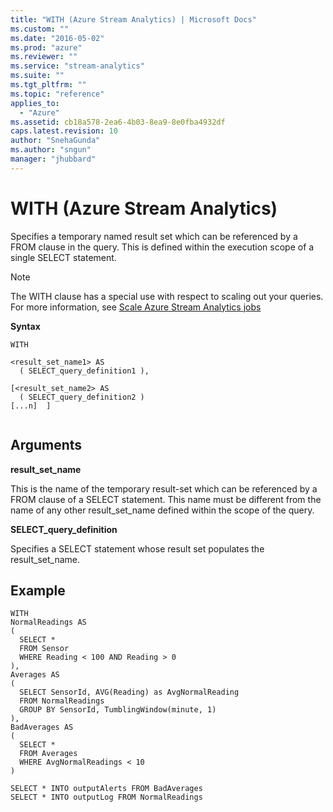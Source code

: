 ```yaml
---
title: "WITH (Azure Stream Analytics) | Microsoft Docs"
ms.custom: ""
ms.date: "2016-05-02"
ms.prod: "azure"
ms.reviewer: ""
ms.service: "stream-analytics"
ms.suite: ""
ms.tgt_pltfrm: ""
ms.topic: "reference"
applies_to: 
  - "Azure"
ms.assetid: cb18a578-2ea6-4b03-8ea9-8e0fba4932df
caps.latest.revision: 10
author: "SnehaGunda"
ms.author: "sngun"
manager: "jhubbard"
---
```

# WITH (Azure Stream Analytics)
  Specifies a temporary named result set which can be referenced by a FROM clause in the query. This is defined within the execution scope of a single SELECT statement.  
  
> [!NOTE]  
>  The WITH clause has a special use with respect to scaling out your queries. For more information, see [Scale Azure Stream Analytics jobs](http://go.microsoft.com/fwlink/?LinkId=517300)  
  
 **Syntax**  
  
```  
WITH   
  
<result_set_name1> AS  
  ( SELECT_query_definition1 ),  
  
[<result_set_name2> AS  
  ( SELECT_query_definition2 )  
[...n]  ]  
  
```  
  
## Arguments  
 **result_set_name**  
  
This is the name of the temporary result-set which can be referenced by a FROM clause of a SELECT statement. This name must be different from the name of any other result_set_name defined within the scope of the query.   
  
  
 **SELECT_query_definition**  
  
 Specifies a SELECT statement whose result set populates the result_set_name.  
  
## Example  
  
```  
WITH   
NormalReadings AS  
(  
  SELECT *  
  FROM Sensor  
  WHERE Reading < 100 AND Reading > 0  
),  
Averages AS  
(  
  SELECT SensorId, AVG(Reading) as AvgNormalReading  
  FROM NormalReadings  
  GROUP BY SensorId, TumblingWindow(minute, 1)  
),  
BadAverages AS  
(  
  SELECT *  
  FROM Averages  
  WHERE AvgNormalReadings < 10  
)  
  
SELECT * INTO outputAlerts FROM BadAverages  
SELECT * INTO outputLog FROM NormalReadings  
  
  
```  
  
  